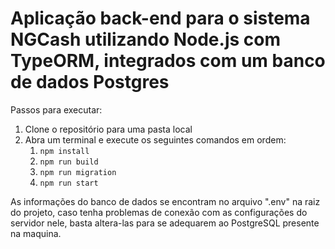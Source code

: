 # Aplicação back-end para o sistema NGCash utilizando Node.js com TypeORM, integrados com um banco de dados Postgres
Passos para executar:

1. Clone o repositório para uma pasta local
2. Abra um terminal e execute os seguintes comandos em ordem:
    1. `npm install`
    2. `npm run build`
    3. `npm run migration`
    4. `npm run start`

As informações do banco de dados se encontram no arquivo ".env" na raiz do projeto, caso tenha problemas de conexão com as configurações do servidor nele, basta altera-las para se adequarem ao PostgreSQL presente na maquina.
